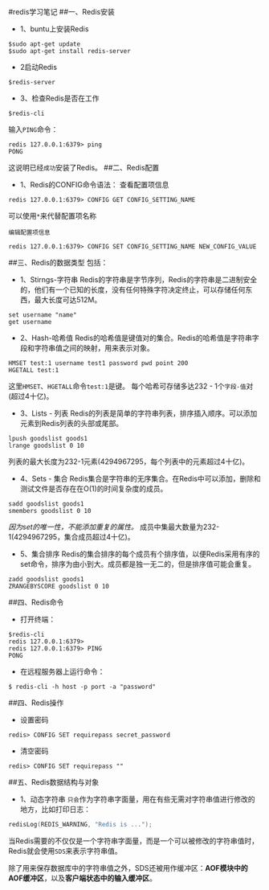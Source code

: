 #redis学习笔记
##一、Redis安装
* 1、buntu上安装Redis
```SHELL
$sudo apt-get update
$sudo apt-get install redis-server
```
* 2启动Redis
```SHELL
$redis-server
```

* 3、检查Redis是否在工作
```SHELL
$redis-cli
```
输入`PING`命令：
```SHELL
redis 127.0.0.1:6379> ping
PONG
```
这说明已经`成功`安装了Redis。
##二、Redis配置
* 1、Redis的CONFIG命令语法：
    查看配置项信息
```shell
redis 127.0.0.1:6379> CONFIG GET CONFIG_SETTING_NAME
```
可以使用`*`来代替配置项名称

    编辑配置项信息
```shell
redis 127.0.0.1:6379> CONFIG SET CONFIG_SETTING_NAME NEW_CONFIG_VALUE
```
##三、Redis的数据类型
包括：
* 1、Stirngs-字符串
Redis的字符串是字节序列，Redis的字符串是二进制安全的，他们有一个已知的长度，没有任何特殊字符决定终止，可以存储任何东西，最大长度可达512M。
```shell
set username "name"
get username
```
* 2、Hash-哈希值
Redis的哈希值是键值对的集合。Redis的哈希值是字符串字段和字符串值之间的映射，用来表示对象。
```shell
HMSET test:1 username test1 password pwd point 200
HGETALL test:1
```
这里`HMSET`、`HGETALL`命令`test:1`是键。
每个哈希可存储多达232 - 1个`字段-值`对(超过4十亿)。
* 3、Lists - 列表
Redis的列表是简单的字符串列表，排序插入顺序。可以添加元素到Redis列表的头部或尾部。
```shell
lpush goodslist goods1
lrange goodslist 0 10
```
列表的最大长度为232-1元素(4294967295，每个列表中的元素超过4十亿)。
* 4、Sets - 集合
Redis集合是字符串的无序集合。在Redis中可以添加，删除和测试文件是否存在在O(1)的时间复杂度的成员。
```shell
sadd goodslist goods1
smembers goodslist 0 10
```
*因为set的唯一性，不能添加重复的属性。*
成员中集最大数量为232-1(4294967295，集合成员超过4十亿)。
* 5、集合排序
Redis的集合排序的每个成员有个排序值，以便Redis采用有序的set命令，排序为由小到大。成员都是独一无二的，但是排序值可能会重复。
```shell
zadd goodslist goods1
ZRANGEBYSCORE goodslist 0 10
```

##四、Redis命令
* 打开终端：
```shell
$redis-cli
redis 127.0.0.1:6379>
redis 127.0.0.1:6379> PING
PONG
```
* 在远程服务器上运行命令：
```shell
$ redis-cli -h host -p port -a "password"
```
##四、Redis操作
* 设置密码
```shell
redis> CONFIG SET requirepass secret_password
```
* 清空密码
```shell
redis> CONFIG SET requirepass ""
```

##五、Redis数据结构与对象
* 1、动态字符串
`只会`作为字符串字面量，用在有些无需对字符串值进行修改的地方，比如打印日志：
```c
redisLog(REDIS_WARNING, "Redis is ...");
```
当Redis需要的不仅仅是一个字符串字面量，而是一个可以被修改的字符串值时，Redis就会使用`SDS`来表示字符串值。

除了用来保存数据库中的字符串值之外，SDS还被用作缓冲区：**AOF模块中的AOF缓冲区**，以及**客户端状态中的输入缓冲区**。

